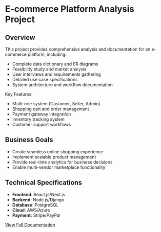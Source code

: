 # E-commerce Platform Analysis Project

## Overview
This project provides comprehensive analysis and documentation for an e-commerce platform, including:
- Complete data dictionary and ER diagrams
- Feasibility study and market analysis
- User interviews and requirements gathering
- Detailed use case specifications
- System architecture and workflow documentation

Key Features:
- Multi-role system (Customer, Seller, Admin)
- Shopping cart and order management
- Payment gateway integration
- Inventory tracking system
- Customer support workflows

## Business Goals
- Create seamless online shopping experience
- Implement scalable product management
- Provide real-time analytics for business decisions
- Enable multi-vendor marketplace functionality

## Technical Specifications
- **Frontend**: React.js/Next.js
- **Backend**: Node.js/Django
- **Database**: PostgreSQL
- **Cloud**: AWS/Azure
- **Payment**: Stripe/PayPal

[View Full Documentation](/docs)
